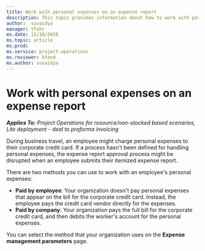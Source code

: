 ```yaml
---
title: Work with personal expenses on an expense report
description: This topic provides information about how to work with personal expenses incurred by employees while traveling for business purposes.
author:  suvaidya
manager: tfehr
ms.date: 11/18/2020 
ms.topic: article
ms.prod:
ms.service: project-operations
ms.reviewer: kfend
ms.author: suvaidya
---
```



# Work with personal expenses on an expense report

_**Applies To:** Project Operations for resource/non-stocked based scenarios, Lite deployment - deal to proforma invoicing_

During business travel, an employee might charge personal expenses to their corporate credit card. If a process hasn't been defined for handling personal expenses, the expense report approval process might be disrupted when an employee submits their itemized expense report.

There are two methods you can use to work with an employee's personal expenses:

  - **Paid by employee**: Your organization doesn't pay personal expenses that appear on the bill for the corporate credit card. Instead, the employee pays the credit card vendor directly for the expenses. 
  - **Paid by company**: Your organization pays the full bill for the corporate credit card, and then debits the worker's account for the personal expenses.

You can select the method that your organization uses on the **Expense management parameters** page.
